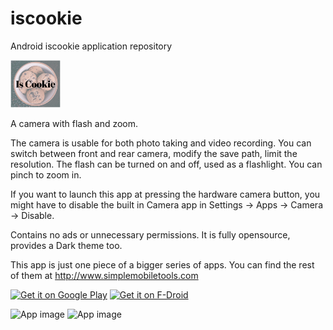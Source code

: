 # iscookie
Android iscookie application repository

<img alt="Logo" src="app/src/main/res/drawable/cookie_logo.png" width="80">

A camera with flash and zoom.

The camera is usable for both photo taking and video recording. You can switch between front and rear camera, modify the save path, limit the resolution. The flash can be turned on and off, used as a flashlight. You can pinch to zoom in.

If you want to launch this app at pressing the hardware camera button, you might have to disable the built in Camera app in Settings -> Apps -> Camera -> Disable.

Contains no ads or unnecessary permissions. It is fully opensource, provides a Dark theme too.

This app is just one piece of a bigger series of apps. You can find the rest of them at http://www.simplemobiletools.com

<a href='https://play.google.com/store/apps/details?id=com.simplemobiletools.camera'><img src='http://simplemobiletools.github.io/assets/public/google-play.png' alt='Get it on Google Play' height=45/></a>
<a href='https://f-droid.org/app/com.simplemobiletools.camera'><img src='http://simplemobiletools.github.io/assets/public/f-droid.png' alt='Get it on F-Droid' height=45 ></a>

<img alt="App image" src="screenshots/app.jpg" width="250" />
<img alt="App image" src="screenshots/app_2.jpg" width="250" />


